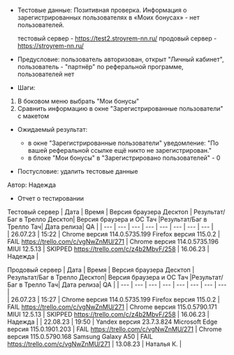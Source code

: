 * Тестовые данные: Позитивная проверка. Информация о зарегистрированных пользователях в «Моих бонусах» - нет пользователей.

	тестовый сервер - https://test2.stroyrem-nn.ru/   продовый сервер - https://stroyrem-nn.ru/

* Предусловие: пользователь авторизован, открыт "Личный кабинет", пользователь - "партнёр" по реферальной программе, пользователей нет

* Шаги:
1.	В боковом меню выбрать "Мои бонусы"
2.	Сравнить информацию в окне "Зарегистрированные пользователи" с макетом

* Ожидаемый результат: 
	- в окне "Зарегистрированные пользователи" уведомление: "По вашей реферальной ссылке ещё никто не зарегистрирован."
	- в блоке "Мои бонусы" в "Зарегистрировано пользователей" - 0

* Постусловие: удалить тестовые данные

Автор: Надежда

* Отчет о тестировании
  
Тестовый сервер
| Дата | Время | Версия браузера Десктоп | Результат/Баг в Трелло Десктоп|  Версия браузера и ОС Тач |Результат/Баг в Трелло Тач| Дата релиза| QA  |
| --- | --- | --- | --- |  --- | --- | --- | --- |   
| 26.07.23 | 15:22 | Chrome версия 114.0.5735.199 Firefox версия 115.0.2 | FAIL https://trello.com/c/vgNwZnMU/271 | Chrome версия 114.0.5735.196 MIUI 12.5.13 | SKIPPED https://trello.com/c/z4b2MbvF/258 | 16.06.23 | Надежда |  

Продовый сервер
| Дата | Время | Версия браузера Десктоп | Результат/Баг в Трелло Десктоп|  Версия браузера и ОС Тач |Результат/Баг в Трелло Тач| Дата релиза| QA |
| --- | --- | --- | --- |  --- | --- | --- | --- |   
| 26.07.23 | 15:27 | Chrome версия 114.0.5735.199 Firefox версия 115.0.2 | FAIL https://trello.com/c/vgNwZnMU/271 | Chrome версия 115.0.5790.171 MIUI 12.5.13 | SKIPPED https://trello.com/c/z4b2MbvF/258 | 16.06.23 | Надежда | 
| 22.08.23 | 19:50 | Yandex версия 23.7.3.824  Microsoft Edge версия 115.0.1901.203 | FAIL https://trello.com/c/vgNwZnMU/271 | Chrome версия 115.0.5790.168 Samsung Galaxy A50 | FAIL https://trello.com/c/vgNwZnMU/271 | 13.08.23 | Наталья К. |  